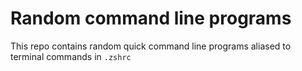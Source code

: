# Random command line programs

This repo contains random quick command line programs aliased to terminal commands in `.zshrc`